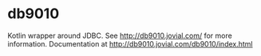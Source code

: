 # db9010
Kotlin wrapper around JDBC.  See http://db9010.jovial.com/ for more
information.  Documentation at http://db9010.jovial.com/db9010/index.html
